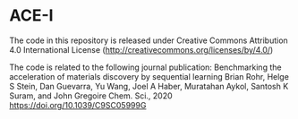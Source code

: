 # ACE-I

The code in this repository is released under Creative Commons Attribution 4.0 International License (http://creativecommons.org/licenses/by/4.0/)

The code is related to the following journal publication:
Benchmarking the acceleration of materials discovery by sequential learning
Brian Rohr, Helge S Stein, Dan Guevarra, Yu Wang, Joel A Haber, Muratahan Aykol, Santosh K Suram, and John Gregoire
Chem. Sci., 2020
https://doi.org/10.1039/C9SC05999G


